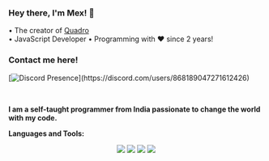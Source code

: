 <!-- markdownlint-disable -->

### Hey there, I'm Mex! 👋

• The creator of [Quadro](https://dsc.gg/quadromusic)															
• JavaScript Developer
• Programming with ❤ since 2 years!



   
### Contact me here!
[![Discord Presence](https://lanyard.cnrad.dev/api/868189047271612426?theme=light&bg=00aaaa&animated=false&hideDiscrim=false&borderRadius=30px&idleMessage=Working%20on%20another%20ambitious%20project!)](https://discord.com/users/868189047271612426)

 
<br />

**I am a self-taught programmer from India passionate to change the world with my code.**

**Languages and Tools:** &nbsp;
<p align="center">
<img src="https://img.shields.io/badge/Node.JS-black?style=for-the-badge&logo=node.js" />
<img src="https://img.shields.io/badge/-HTML5-black?style=for-the-badge&logo=HTML5" />
<img src="https://img.shields.io/badge/CSS-black?style=for-the-badge&logo=css3&logoColor=#254BDD" />
<img src="https://img.shields.io/badge/Javascript-black?style=for-the-badge&logo=javascript" />
</p>
 
